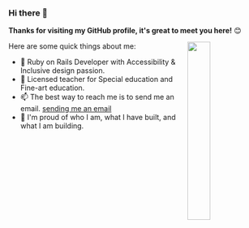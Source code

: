 

### Hi there 👋

**Thanks for visiting my GitHub profile, it's great to meet you here!** 😊

<a href="https://github.com/CAVASOL?tab=repositories">
  <img align="right" src="https://github-readme-stats.vercel.app/api?username=CAVASOL&show_icons=true&title_color=000&icon_color=0099ff&text_color=000&bg_color=ffffff&hide_border=true#gh-light-mode-only" width="30%" />
</a>

Here are some quick things about me:

- 🔭 Ruby on Rails Developer with Accessibility & Inclusive design passion.
- 🏫 Licensed teacher for Special education and Fine-art education.
- 📫 The best way to reach me is to send me an email. [sending me an email](awyeon@gmail.com)
- 🧸 I'm proud of who I am, what I have built, and what I am building.
